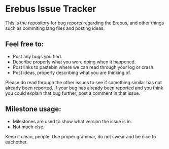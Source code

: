 Erebus Issue Tracker
==================

This is the repository for bug reports regarding the Erebus, and other things such as commiting lang files and posting ideas.

## Feel free to:
- Post any bugs you find.
- Describe properly what you were doing when it happened.
- Post links to pastebin where we can read through your log or crash.
- Post ideas, properly describing what you are thinking of.

Please do read through the other issues to see if something similar has not already been reported. If your bug has already been reported and you think you could explain that bug further, post a comment in that issue.

## Milestone usage:
- Milestones are used to show what version the issue is in.
- Not much else.

Keep it clean, people. Use proper grammar, do not swear and be nice to eachother.
